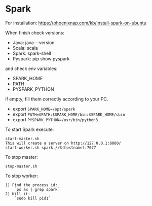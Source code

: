 # Spark

For installation:
https://phoenixnap.com/kb/install-spark-on-ubuntu

When finish check versions:

- Java: java --version
- Scala: scala
- Spark: spark-shell
- Pyspark: pip show pyspark

and check env variables:

- SPARK_HOME
- PATH
- PYSPARK_PYTHON

if empty, fill them correctly according to your PC.

- export `SPARK_HOME=/opt/spark`
- export `PATH=$PATH:$SPARK_HOME/bin:$SPARK_HOME/sbin`
- export `PYSPARK_PYTHON=/usr/bin/python3`

To start Spark execute:

    start-master.sh
    This will create a server on http://127.0.0.1:8080/
    start-worker.sh spark://$(hostname):7077

To stop master:

    stop-master.sh

To stop worker:

    1) Find the process id:
        `ps ax | grep spark`
    2) Kill it:
        `sudo kill pid1`
